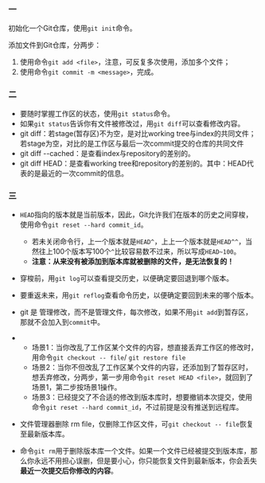 ### 一

初始化一个Git仓库，使用`git init`命令。

添加文件到Git仓库，分两步：

1. 使用命令`git add <file>`，注意，可反复多次使用，添加多个文件；
2. 使用命令`git commit -m <message>`，完成。

### 二

- 要随时掌握工作区的状态，使用`git status`命令。
- 如果`git status`告诉你有文件被修改过，用`git diff`可以查看修改内容。
- git diff：若stage(暂存区)不为空，是对比working tree与index的共同文件；若stage为空，对比的是工作区与最后一次commit提交的仓库的共同文件
- git diff --cached：是查看index与repository的差别的。
- git diff HEAD：是查看working tree和repository的差别的。其中：HEAD代表的是最近的一次commit的信息。

### 三

- `HEAD`指向的版本就是当前版本，因此，Git允许我们在版本的历史之间穿梭，使用命令`git reset --hard commit_id`。
  - 若未关闭命令行，上一个版本就是`HEAD^`，上上一个版本就是`HEAD^^`，当然往上100个版本写100个`^`比较容易数不过来，所以写成`HEAD~100`。
  - **注意：从来没有被添加到版本库就被删除的文件，是无法恢复的！**

- 穿梭前，用`git log`可以查看提交历史，以便确定要回退到哪个版本。
- 要重返未来，用`git reflog`查看命令历史，以便确定要回到未来的哪个版本。

- git 是 管理修改，而不是管理文件，每次修改，如果不用`git add`到暂存区，那就不会加入到`commit`中。
- - 场景1：当你改乱了工作区某个文件的内容，想直接丢弃工作区的修改时，用命令`git checkout -- file`/ `git restore file`
  - 场景2：当你不但改乱了工作区某个文件的内容，还添加到了暂存区时，想丢弃修改，分两步，第一步用命令`git reset HEAD <file>`，就回到了场景1，第二步按场景1操作。
  - 场景3：已经提交了不合适的修改到版本库时，想要撤销本次提交，使用命令`git reset --hard commit_id`，不过前提是没有推送到远程库。
- 文件管理器删除 rm file，仅删除工作区文件，可`git checkout -- file`恢复至最新版本库。
- 命令`git rm`用于删除版本库一个文件。如果一个文件已经被提交到版本库，那么你永远不用担心误删，但是要小心，你只能恢复文件到最新版本，你会丢失**最近一次提交后你修改的内容**。

